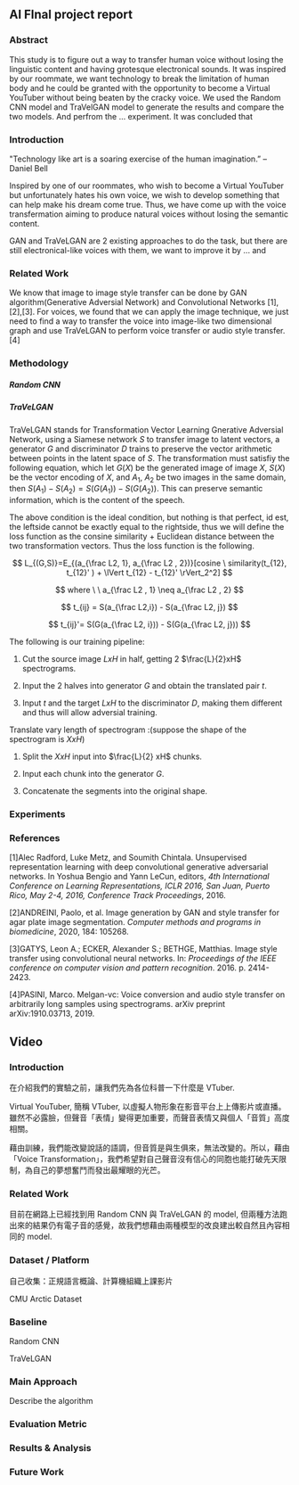 ## AI FInal project report

### Abstract

This study is to figure out a way to transfer human voice without losing the linguistic content and having grotesque electronical sounds. It was inspired by our roommate, we want technology to break the limitation of human body and he could be granted with the opportunity to become a Virtual YouTuber without being beaten by the cracky voice. We used the Random CNN model and TraVelGAN model to generate the results and compare the two models. And perfrom the ... experiment. It was concluded that 

### Introduction

"Technology like art is a soaring exercise of the human imagination.” – Daniel Bell

Inspired by one of our roommates, who wish to become a Virtual YouTuber but unfortunately hates his own voice, we wish to develop something that can help make his dream come true. Thus, we have come up with the voice transfermation aiming to produce natural voices without losing the semantic content. 

GAN and TraVeLGAN are $2$ existing approaches to do the task, but there are still electronical-like voices with them, we want to improve it by ... and 

### Related Work

We know that image to image style transfer can be done by GAN algorithm(Generative Adversial Network) and Convolutional Networks [1],[2],[3]. For voices, we found that we can apply the image technique, we just need to find a way to transfer the voice into image-like two dimensional graph and use TraVeLGAN to perform voice transfer or audio style transfer.[4] 



### Methodology

##### Random CNN



##### TraVeLGAN

TraVeLGAN stands for Transformation Vector Learning Gnerative Adversial Network, using a Siamese network $S$ to transfer image to latent vectors, a generator $G$ and discriminator $D$ trains to preserve the vector arithmetic between points in the latent space of $S$. The transformation must satisfiy the following equation, which let $G(X)$ be the generated image of image $X$, $S(X)$ be the vector encoding of $X$, and $A_1$, $A_2$ be two images in the same domain, then $S(A_1) - S(A_2) = S(G(A_1)) - S(G(A_2))$. This can preserve semantic information, which is the content of the speech. 

The above condition is the ideal condition, but nothing is that perfect, id est, the leftside cannot be exactly equal to the rightside, thus we will define the loss function as the consine similarity $+$ Euclidean distance between the two transformation vectors. Thus the loss function is the following.

$$
L_{(G,S)}=E_{(a_{\frac L2, 1}, a_{\frac L2 , 2})}[cosine \ similarity(t_{12}, t_{12}' ) + \lVert  t_{12} - t_{12}'  \rVert_2^2] 
$$

$$
where \ \ a_{\frac L2 , 1} \neq a_{\frac L2 , 2}
$$

$$
t_{ij} = S(a_{\frac L2,i}) - S(a_{\frac L2, j})
$$

$$
t_{ij}'= S(G(a_{\frac L2, i})) - S(G(a_{\frac L2, j}))
$$

The following is our training pipeline:

1. Cut the source image $LxH$ in half, getting $2$ $\frac{L}{2}xH$ spectrograms.

2. Input the $2$ halves into generator $G$ and obtain the translated pair $t$.

3. Input $t$ and the target $LxH$ to the discriminator $D$, making them different and thus will allow adversial training.

Translate vary length of spectrogram :(suppose the shape of the spectrogram is $XxH$)

1. Split the $XxH$ input into $\frac{L}{2} xH$ chunks.

2. Input each chunk into the generator $G$.

3. Concatenate the segments into the original shape.



### Experiments



### References

[1]Alec Radford, Luke Metz, and Soumith Chintala. Unsupervised representation learning with deep convolutional generative adversarial networks. In Yoshua Bengio and Yann LeCun, editors, *4th International Conference on Learning Representations, ICLR 2016, San Juan, Puerto Rico, May 2-4, 2016, Conference Track Proceedings*, 2016.

[2]ANDREINI, Paolo, et al. Image generation by GAN and style transfer for agar plate image segmentation. *Computer methods and programs in biomedicine*, 2020, 184: 105268.

[3]GATYS, Leon A.; ECKER, Alexander S.; BETHGE, Matthias. Image style transfer using convolutional neural networks. In: *Proceedings of the IEEE conference on computer vision and pattern recognition*. 2016. p. 2414-2423.

[4]PASINI, Marco. Melgan-vc: Voice conversion and audio style transfer on arbitrarily long samples using spectrograms. arXiv preprint arXiv:1910.03713, 2019.



## Video

### Introduction

在介紹我們的實驗之前，讓我們先為各位科普一下什麼是 VTuber.

Virtual YouTuber, 簡稱 VTuber, 以虛擬人物形象在影音平台上上傳影片或直播。雖然不必露臉，但聲音「表情」變得更加重要，而聲音表情又與個人「音質」高度相關。

藉由訓練，我們能改變說話的語調，但音質是與生俱來，無法改變的。所以，藉由「Voice Transformation」，我們希望對自己聲音沒有信心的同胞也能打破先天限制，為自己的夢想奮鬥而發出最耀眼的光芒。

### Related Work

目前在網路上已經找到用 Random CNN 與 TraVeLGAN 的 model, 但兩種方法跑出來的結果仍有電子音的感覺，故我們想藉由兩種模型的改良建出較自然且內容相同的 model.

### Dataset / Platform

自己收集：正規語言概論、計算機組織上課影片

CMU Arctic Dataset

### Baseline

Random CNN

TraVeLGAN

### Main Approach

Describe the algorithm

### Evaluation Metric



### Results & Analysis



### Future Work
